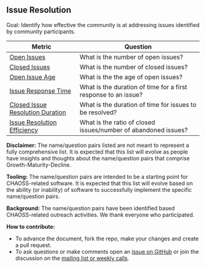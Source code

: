 ## Issue Resolution

Goal: Identify how effective the community is at addressing issues identified by community participants.

Metric | Question
--- | ---
[Open Issues](../metrics/issues-open.md) | What is the number of open issues?
[Closed Issues](../metrics/issues-closed.md) | What is the number of closed issues?
[Open Issue Age](../metrics/issues-open-age.md) | What is the the age of open issues?
[Issue Response Time](../metrics/issues-maintainer-response-duration.md) | What is the duration of time for a first response to an issue?
[Closed Issue Resolution Duration](../metrics/issues-closed-resolution-duration.md) | What is the duration of time for issues to be resolved?
[Issue Resolution Efficiency](../metrics/issues-closed-resolution-efficiency.md) |  What is the ratio of closed issues/number of abandoned issues?

**Disclaimer:**
The name/question pairs listed are not meant to represent a fully comprehensive list. It is expected that this list will evolve as people have insights and thoughts about the name/question pairs that comprise Growth-Maturity-Decline.

**Tooling:**
The name/question pairs are intended to be a starting point for CHAOSS-related software. It is expected that this list will evolve based on the ability (or inability) of software to successfully implement the specific name/question pairs.

**Background:**
The name/question pairs have been identified based CHAOSS-related outreach activities. We thank everyone who participated.

**How to contribute:**
- To advance the document, fork the repo, make your changes and create a pull request.
- To ask questions or make comments open an [issue on GitHub][issue] or join the discussion on the [mailing list or weekly calls](https://chaoss.community/participate/).

[issue]: https://github.com/chaoss/wg-gmd/issues
